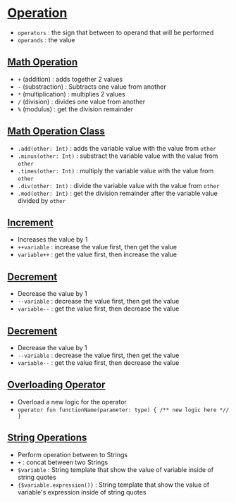 # [Operation](https://github.com/HidayatRivai2020/kotlin/blob/main/src/main/kotlin/operation)
- `operators` : the sign that between to operand that will be performed
- `operands` : the value

## [Math Operation](https://github.com/HidayatRivai2020/kotlin/blob/main/src/main/kotlin/operation/MathOperations.kt)
- `+` (addition) : adds together 2 values 
- `-` (substraction) : Subtracts one value from another
- `*` (multiplication) : multiplies 2 values 
- `/` (division) : divides one value from another
- `%` (modulus) : get the division remainder

## [Math Operation Class](https://github.com/HidayatRivai2020/kotlin/blob/main/src/main/kotlin/operation/MathOperationClass.kt)
- `.add(other: Int)` : adds the variable value with the value from `other`
- `.minus(other: Int)` : substract the variable value with the value from `other`
- `.times(other: Int)` : multiply the variable value with the value from `other`
- `.div(other: Int)` : divide the variable value with the value from `other`
- `.mod(other: Int)` : get the division remainder after the variable value divided by `other`

## [Increment](https://github.com/HidayatRivai2020/kotlin/blob/main/src/main/kotlin/operation/Increment.kt)
  - Increases the value by 1
  - `++variable` : increase the value first, then get the value
  - `variable++` : get the value first, then increase the value

## [Decrement](https://github.com/HidayatRivai2020/kotlin/blob/main/src/main/kotlin/operation/Decrement.kt)
- Decrease the value by 1
- `--variable` : decrease the value first, then get the value
- `variable--` : get the value first, then decrease the value

## [Decrement](https://github.com/HidayatRivai2020/kotlin/blob/main/src/main/kotlin/operation/Decrement.kt)
- Decrease the value by 1
- `--variable` : decrease the value first, then get the value
- `variable--` : get the value first, then decrease the value

## [Overloading Operator](https://github.com/HidayatRivai2020/kotlin/blob/main/src/main/kotlin/operation/OverloadingOperator.kt)
- Overload a new logic for the operator
- `operator fun functionName(parameter: type) { /** new logic here *// }`

## [String Operations](https://github.com/HidayatRivai2020/kotlin/blob/main/src/main/kotlin/operation/StringOperator.kt)
- Perform operation between to Strings
- `+` : concat between two Strings
- `$variable` : String template that show the value of variable inside of string quotes
- `{$variable.expression()}` : String template that show the value of variable's expression inside of string quotes